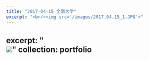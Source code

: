 ```yaml
---
title: "2017-04-15 全南大学"
excerpt: "<br/><img src='/images/2017.04.15_1.JPG'>"
---
```

excerpt: "<br/><img src='/images/2017.04.15_2.JPG'>"
collection: portfolio
---
